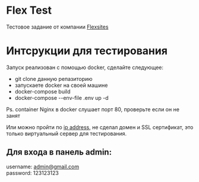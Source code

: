 # Flex Test

Тестовое задание от компании [Flexsites](https://flexites.org/)

# Интсрукции для тестирования

Запуск реализован с помощью docker, сделайте следующее: 

- git clone данную репазиторию
- запускаете docker на своей машине
- docker-compose build
- docker-compose --env-file .env  up -d


Ps. container Nginx в docker слушает порт 80, проверьте если он не занят

Или можно пройти по [ip address](http://95.163.233.100), не сделал домен и SSL сертификат, это только виртуальный сервер для тестирования.

## Для входа в панель admin:
username: admin@gmail.com <br />
password: 123123123

